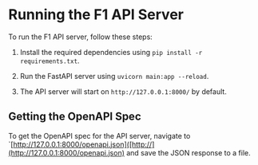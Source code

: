 # Running the F1 API Server

To run the F1 API server, follow these steps:

1. Install the required dependencies using `pip install -r requirements.txt`.

2. Run the FastAPI server using `uvicorn main:app --reload`.

3. The API server will start on `http://127.0.0.1:8000/` by default.

## Getting the OpenAPI Spec

To get the OpenAPI spec for the API server, navigate to `[http://127.0.0.1:8000/openapi.json]([http://](http://127.0.0.1:8000/openapi.json) and save the JSON response to a file.


